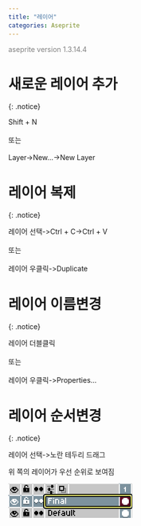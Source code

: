 ```yaml
---
title: "레이어"
categories: Aseprite
---
```





<span style="color:gray">aseprite version 1.3.14.4</span>




# 새로운 레이어 추가
{: .notice}

Shift + N
<br><br>
또는
<br><br>
Layer->New...->New Layer




# 레이어 복제
{: .notice}

레이어 선택->Ctrl + C->Ctrl + V
<br><br>
또는
<br><br>
레이어 우클릭->Duplicate




# 레이어 이름변경
{: .notice}

레이어 더블클릭
<br><br>
또는
<br><br>
레이어 우클릭->Properties...




# 레이어 순서변경
{: .notice}

레이어 선택->노란 테두리 드래그

<span class="color-comment">위 쪽의 레이어가 우선 순위로 보여짐</span>

<img src="/img/Aseprite/layer-select.png"/>